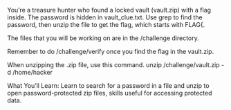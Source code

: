 You’re a treasure hunter who found a locked vault (vault.zip) with a flag inside. The password is hidden in vault_clue.txt. Use grep to find the password, then unzip the file to get the flag, which starts with FLAG{.

The files that you will be working on are in the /challenge directory.

Remember to do /challenge/verify once you find the flag in the vault.zip.

When unzipping the .zip file, use this command. unzip /challenge/vault.zip -d /home/hacker

What You’ll Learn: Learn to search for a password in a file and unzip to open password-protected zip files, skills useful for accessing protected data.
